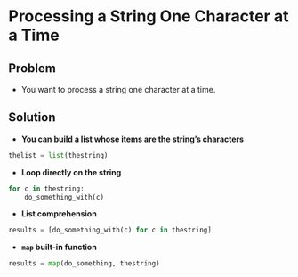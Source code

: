 
# Processing a String One Character at a Time

## Problem
- You want to process a string one character at a time.

## Solution

- __You can build a list whose items are the string’s characters__

```python
thelist = list(thestring)
```

- __Loop directly on the string__

```python 
for c in thestring:
    do_something_with(c)
```

- __List comprehension__

```python
results = [do_something_with(c) for c in thestring]
```

- __`map` built-in function__

```python
results = map(do_something, thestring)
```
